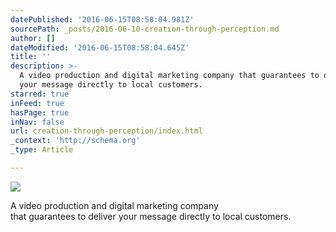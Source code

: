 ```yaml
---
datePublished: '2016-06-15T08:58:04.981Z'
sourcePath: _posts/2016-06-10-creation-through-perception.md
author: []
dateModified: '2016-06-15T08:58:04.645Z'
title: ''
description: >-
  A video production and digital marketing company that guarantees to deliver
  your message directly to local customers.
starred: true
inFeed: true
hasPage: true
inNav: false
url: creation-through-perception/index.html
_context: 'http://schema.org'
_type: Article

---
```

![  ](https://s3-us-west-2.amazonaws.com/the-grid-img/p/b65c0883703f71fe8c299a49a170cd3981475642.png)

A video production and digital marketing company  
that guarantees to deliver your message directly to local customers.